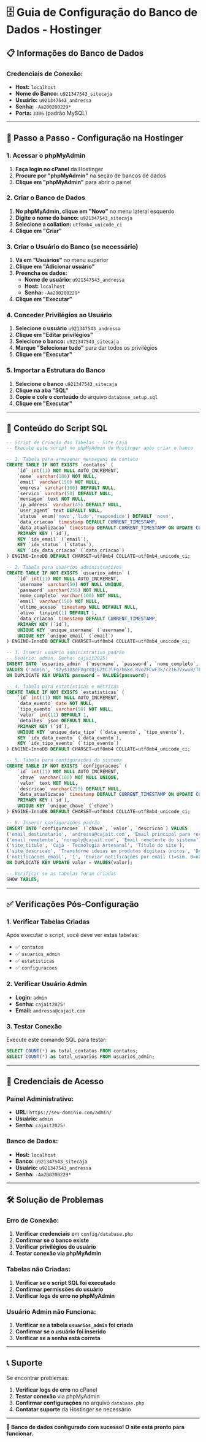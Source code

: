 # 🗄️ Guia de Configuração do Banco de Dados - Hostinger

## 📋 Informações do Banco de Dados

### Credenciais de Conexão:
- **Host:** `localhost`
- **Nome do Banco:** `u921347543_sitecaja`
- **Usuário:** `u921347543_andressa`
- **Senha:** `-Aa200200229*`
- **Porta:** `3306` (padrão MySQL)

---

## 🔧 Passo a Passo - Configuração na Hostinger

### 1. Acessar o phpMyAdmin

1. **Faça login no cPanel** da Hostinger
2. **Procure por "phpMyAdmin"** na seção de bancos de dados
3. **Clique em "phpMyAdmin"** para abrir o painel

### 2. Criar o Banco de Dados

1. **No phpMyAdmin, clique em "Novo"** no menu lateral esquerdo
2. **Digite o nome do banco:** `u921347543_sitecaja`
3. **Selecione a collation:** `utf8mb4_unicode_ci`
4. **Clique em "Criar"**

### 3. Criar o Usuário do Banco (se necessário)

1. **Vá em "Usuários"** no menu superior
2. **Clique em "Adicionar usuário"**
3. **Preencha os dados:**
   - **Nome de usuário:** `u921347543_andressa`
   - **Host:** `localhost`
   - **Senha:** `-Aa200200229*`
4. **Clique em "Executar"**

### 4. Conceder Privilégios ao Usuário

1. **Selecione o usuário** `u921347543_andressa`
2. **Clique em "Editar privilégios"**
3. **Selecione o banco:** `u921347543_sitecaja`
4. **Marque "Selecionar tudo"** para dar todos os privilégios
5. **Clique em "Executar"**

### 5. Importar a Estrutura do Banco

1. **Selecione o banco** `u921347543_sitecaja`
2. **Clique na aba "SQL"**
3. **Copie e cole o conteúdo** do arquivo `database_setup.sql`
4. **Clique em "Executar"**

---

## 📄 Conteúdo do Script SQL

```sql
-- Script de Criação das Tabelas - Site Cajá
-- Execute este script no phpMyAdmin do Hostinger após criar o banco

-- 1. Tabela para armazenar mensagens de contato
CREATE TABLE IF NOT EXISTS `contatos` (
    `id` int(11) NOT NULL AUTO_INCREMENT,
    `nome` varchar(100) NOT NULL,
    `email` varchar(150) NOT NULL,
    `empresa` varchar(100) DEFAULT NULL,
    `servico` varchar(50) DEFAULT NULL,
    `mensagem` text NOT NULL,
    `ip_address` varchar(45) DEFAULT NULL,
    `user_agent` text DEFAULT NULL,
    `status` enum('novo','lido','respondido') DEFAULT 'novo',
    `data_criacao` timestamp DEFAULT CURRENT_TIMESTAMP,
    `data_atualizacao` timestamp DEFAULT CURRENT_TIMESTAMP ON UPDATE CURRENT_TIMESTAMP,
    PRIMARY KEY (`id`),
    KEY `idx_email` (`email`),
    KEY `idx_status` (`status`),
    KEY `idx_data_criacao` (`data_criacao`)
) ENGINE=InnoDB DEFAULT CHARSET=utf8mb4 COLLATE=utf8mb4_unicode_ci;

-- 2. Tabela para usuários administrativos
CREATE TABLE IF NOT EXISTS `usuarios_admin` (
    `id` int(11) NOT NULL AUTO_INCREMENT,
    `username` varchar(50) NOT NULL UNIQUE,
    `password` varchar(255) NOT NULL,
    `nome_completo` varchar(100) NOT NULL,
    `email` varchar(150) NOT NULL,
    `ultimo_acesso` timestamp NULL DEFAULT NULL,
    `ativo` tinyint(1) DEFAULT 1,
    `data_criacao` timestamp DEFAULT CURRENT_TIMESTAMP,
    PRIMARY KEY (`id`),
    UNIQUE KEY `unique_username` (`username`),
    UNIQUE KEY `unique_email` (`email`)
) ENGINE=InnoDB DEFAULT CHARSET=utf8mb4 COLLATE=utf8mb4_unicode_ci;

-- 3. Inserir usuário administrativo padrão
-- Usuário: admin, Senha: cajait2025!
INSERT INTO `usuarios_admin` (`username`, `password`, `nome_completo`, `email`) 
VALUES ('admin', '$2y$10$dFVgrdQjG2tCJlFg7h6kd.RVoZFCwF3k/c216JVxwuB/TFaTFeB8q', 'Administrador Cajá', 'andressa@cajait.com')
ON DUPLICATE KEY UPDATE password = VALUES(password);

-- 4. Tabela para estatísticas e métricas
CREATE TABLE IF NOT EXISTS `estatisticas` (
    `id` int(11) NOT NULL AUTO_INCREMENT,
    `data_evento` date NOT NULL,
    `tipo_evento` varchar(50) NOT NULL,
    `valor` int(11) DEFAULT 1,
    `detalhes` json DEFAULT NULL,
    PRIMARY KEY (`id`),
    UNIQUE KEY `unique_data_tipo` (`data_evento`, `tipo_evento`),
    KEY `idx_data_evento` (`data_evento`),
    KEY `idx_tipo_evento` (`tipo_evento`)
) ENGINE=InnoDB DEFAULT CHARSET=utf8mb4 COLLATE=utf8mb4_unicode_ci;

-- 5. Tabela para configurações do sistema
CREATE TABLE IF NOT EXISTS `configuracoes` (
    `id` int(11) NOT NULL AUTO_INCREMENT,
    `chave` varchar(100) NOT NULL UNIQUE,
    `valor` text NOT NULL,
    `descricao` varchar(255) DEFAULT NULL,
    `data_atualizacao` timestamp DEFAULT CURRENT_TIMESTAMP ON UPDATE CURRENT_TIMESTAMP,
    PRIMARY KEY (`id`),
    UNIQUE KEY `unique_chave` (`chave`)
) ENGINE=InnoDB DEFAULT CHARSET=utf8mb4 COLLATE=utf8mb4_unicode_ci;

-- 6. Inserir configurações padrão
INSERT INTO `configuracoes` (`chave`, `valor`, `descricao`) VALUES
('email_destinatario', 'andressa@cajait.com', 'Email principal para receber mensagens'),
('email_remetente', 'noreply@cajait.com', 'Email remetente do sistema'),
('site_titulo', 'Cajá - Tecnologia Artesanal', 'Título do site'),
('site_descricao', 'Transforme ideias em produtos digitais únicos', 'Descrição do site'),
('notificacoes_email', '1', 'Enviar notificações por email (1=sim, 0=não)')
ON DUPLICATE KEY UPDATE valor = VALUES(valor);

-- Verificar se as tabelas foram criadas
SHOW TABLES;
```

---

## ✅ Verificações Pós-Configuração

### 1. Verificar Tabelas Criadas
Após executar o script, você deve ver estas tabelas:
- ✅ `contatos`
- ✅ `usuarios_admin`
- ✅ `estatisticas`
- ✅ `configuracoes`

### 2. Verificar Usuário Admin
- **Login:** `admin`
- **Senha:** `cajait2025!`
- **Email:** `andressa@cajait.com`

### 3. Testar Conexão
Execute este comando SQL para testar:
```sql
SELECT COUNT(*) as total_contatos FROM contatos;
SELECT COUNT(*) as total_usuarios FROM usuarios_admin;
```

---

## 🔐 Credenciais de Acesso

### Painel Administrativo:
- **URL:** `https://seu-dominio.com/admin/`
- **Usuário:** `admin`
- **Senha:** `cajait2025!`

### Banco de Dados:
- **Host:** `localhost`
- **Banco:** `u921347543_sitecaja`
- **Usuário:** `u921347543_andressa`
- **Senha:** `-Aa200200229*`

---

## 🛠️ Solução de Problemas

### Erro de Conexão:
1. **Verificar credenciais** em `config/database.php`
2. **Confirmar se o banco existe**
3. **Verificar privilégios do usuário**
4. **Testar conexão via phpMyAdmin**

### Tabelas não Criadas:
1. **Verificar se o script SQL foi executado**
2. **Confirmar permissões do usuário**
3. **Verificar logs de erro no phpMyAdmin**

### Usuário Admin não Funciona:
1. **Verificar se a tabela `usuarios_admin` foi criada**
2. **Confirmar se o usuário foi inserido**
3. **Verificar se a senha está correta**

---

## 📞 Suporte

Se encontrar problemas:
1. **Verificar logs de erro** no cPanel
2. **Testar conexão** via phpMyAdmin
3. **Confirmar configurações** no arquivo `database.php`
4. **Contatar suporte** da Hostinger se necessário

---

**🎉 Banco de dados configurado com sucesso! O site está pronto para funcionar.** 